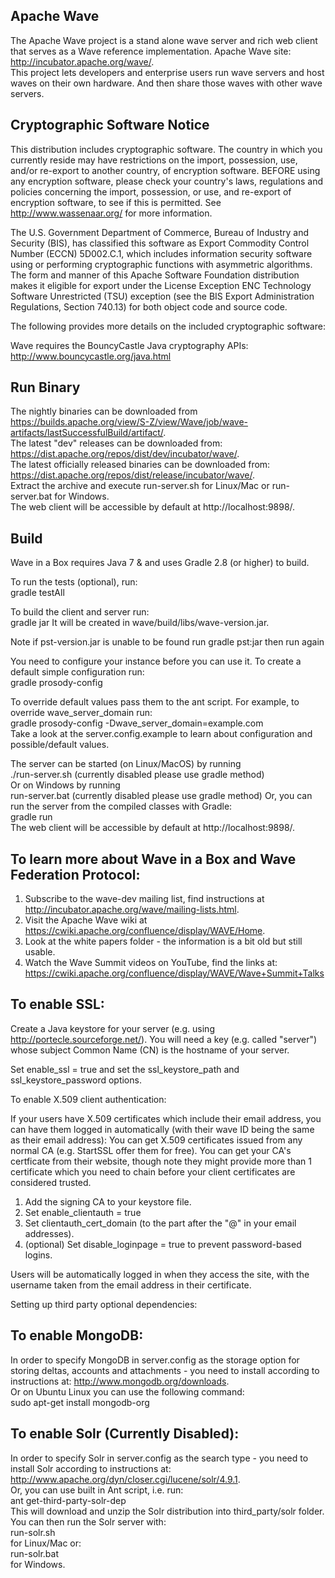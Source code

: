 Apache Wave
------------
The Apache Wave project is a stand alone wave server and rich web client
that serves as a Wave reference implementation.
Apache Wave site: http://incubator.apache.org/wave/.  
This project lets developers and enterprise users run wave servers and
host waves on their own hardware. And then share those waves with other
wave servers.  

Cryptographic Software Notice
-----------------------------
This distribution includes cryptographic software.  The country in
which you currently reside may have restrictions on the import,
possession, use, and/or re-export to another country, of
encryption software.  BEFORE using any encryption software, please
check your country's laws, regulations and policies concerning the
import, possession, or use, and re-export of encryption software, to
see if this is permitted.  See <http://www.wassenaar.org/> for more
information.

The U.S. Government Department of Commerce, Bureau of Industry and
Security (BIS), has classified this software as Export Commodity
Control Number (ECCN) 5D002.C.1, which includes information security
software using or performing cryptographic functions with asymmetric
algorithms.  The form and manner of this Apache Software Foundation
distribution makes it eligible for export under the License Exception
ENC Technology Software Unrestricted (TSU) exception (see the BIS
Export Administration Regulations, Section 740.13) for both object
code and source code.

The following provides more details on the included cryptographic
software:

  Wave requires the BouncyCastle Java cryptography APIs:
    http://www.bouncycastle.org/java.html

Run Binary
----------
The nightly binaries can be downloaded from https://builds.apache.org/view/S-Z/view/Wave/job/wave-artifacts/lastSuccessfulBuild/artifact/.  
The latest "dev" releases can be downloaded from: https://dist.apache.org/repos/dist/dev/incubator/wave/.  
The latest officially released binaries can be downloaded from: https://dist.apache.org/repos/dist/release/incubator/wave/.  
Extract the archive and execute run-server.sh for Linux/Mac or run-server.bat for Windows.   
The web client will be accessible by default at http://localhost:9898/.

Build
------

Wave in a Box requires Java 7 & and uses Gradle 2.8 (or higher) to build.

To run the tests (optional), run:   
    gradle testAll

To build the client and server run:  
    gradle jar
It will be created in wave/build/libs/wave-version.jar.  

Note if pst-version.jar is unable to be found run gradle pst:jar then run again

You need to configure your instance before you can use it. To create a default simple configuration run:  
    gradle prosody-config  

To override default values pass them to the ant script. 
For example, to override wave\_server\_domain run:  
gradle prosody-config -Dwave\_server\_domain=example.com  
Take a look at the server.config.example to learn about configuration and possible/default values.

The server can be started (on Linux/MacOS) by running  
    ./run-server.sh  (currently disabled please use gradle method)  
Or on Windows by running  
    run-server.bat  (currently disabled please use gradle method)
Or, you can run the server from the compiled classes with Gradle:  
    gradle run  
The web client will be accessible by default at http://localhost:9898/.


To learn more about Wave in a Box and Wave Federation Protocol:   
------
1. Subscribe to the wave-dev mailing list, find instructions at http://incubator.apache.org/wave/mailing-lists.html.  
2. Visit the Apache Wave wiki at https://cwiki.apache.org/confluence/display/WAVE/Home.
3. Look at the white papers folder - the information is a bit old but still usable.   
4. Watch the Wave Summit videos on YouTube, find the links at: https://cwiki.apache.org/confluence/display/WAVE/Wave+Summit+Talks


To enable SSL:
--
Create a Java keystore for your server (e.g. using http://portecle.sourceforge.net/).
You will need a key (e.g. called "server") whose subject Common Name (CN) is
the hostname of your server.

Set enable_ssl = true and set the ssl_keystore_path and ssl_keystore_password options.


To enable X.509 client authentication:

If your users have X.509 certificates which include their email address, you can have
them logged in automatically (with their wave ID being the same as their email address):
You can get X.509 certificates issued from any normal CA (e.g. StartSSL offer them for free).
You can get your CA's certficate from their website, though note they might provide more than 1 certificate which you need to chain before your client certificates are considered trusted.

1. Add the signing CA to your keystore file.
2. Set enable_clientauth = true
3. Set clientauth_cert_domain (to the part after the "@" in your email addresses).
4. (optional) Set disable_loginpage = true to prevent password-based logins.

Users will be automatically logged in when they access the site, with the
username taken from the email address in their certificate.

Setting up third party optional dependencies:   

To enable MongoDB:
--
In order to specify MongoDB in server.config as the storage option for storing deltas, accounts and attachments - you need to install according to instructions at: http://www.mongodb.org/downloads.  
Or on Ubuntu Linux you can use the following command:  
    sudo apt-get install mongodb-org

To enable Solr (Currently Disabled):
--
In order to specify Solr in server.config as the search type - you need to install Solr according to instructions at: http://www.apache.org/dyn/closer.cgi/lucene/solr/4.9.1.  
Or, you can use built in Ant script, i.e. run:  
    ant get-third-party-solr-dep  
This will download and unzip the Solr distribution into third_party/solr folder.  
You can then run the Solr server with:  
    run-solr.sh  
for Linux/Mac or:  
    run-solr.bat  
for Windows.  
